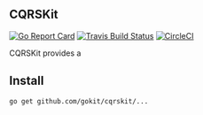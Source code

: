 CQRSKit
--------
[![Go Report Card](https://goreportcard.com/badge/github.com/gokit/cqrskit)](https://goreportcard.com/report/github.com/gokit/cqrskit)
[![Travis Build Status](https://travis-ci.org/gokit/cqrskit.svg?branch=master)](https://travis-ci.org/gokit/cqrskit#)
[![CircleCI](https://circleci.com/gh/gokit/cqrskit.svg?style=svg)](https://circleci.com/gh/gokit/cqrskit)

CQRSKit provides a 

## Install

```
go get github.com/gokit/cqrskit/...
```


